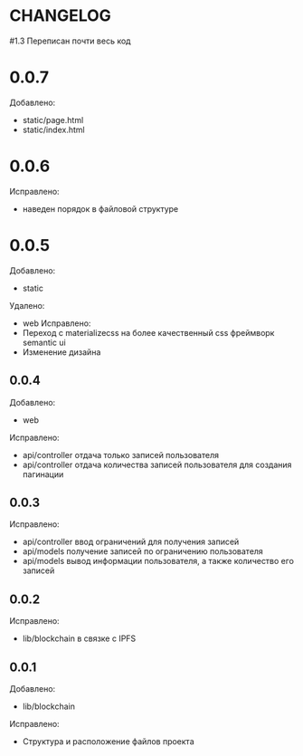 # CHANGELOG

#1.3
Переписан почти весь код


# 0.0.7
Добавлено:
- static/page.html
- static/index.html

# 0.0.6
Исправлено:
- наведен порядок в файловой структуре

# 0.0.5
Добавлено:
- static

Удалено:
- web
Исправлено:
- Переход с materializecss на более качественный css фреймворк semantic ui
- Изменение дизайна 
## 0.0.4
Добавлено:
- web

Исправлено:
- api/controller отдача только записей пользователя
- api/controller отдача количества записей пользователя для создания пагинации

## 0.0.3
Исправлено:
- api/controller ввод ограничений для получения записей
- api/models получение записей по ограничению пользователя
- api/models вывод информации пользователя, а также количество его записей

## 0.0.2
Исправлено:
- lib/blockchain в связке с IPFS


## 0.0.1
Добавлено:
- lib/blockchain

Исправлено:
- Структура и расположение файлов проекта
